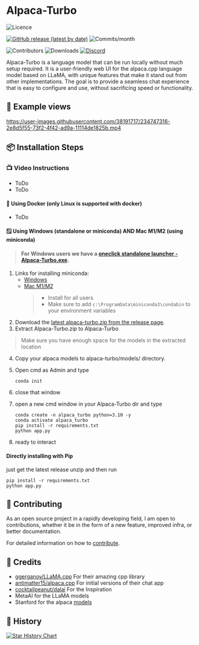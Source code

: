 # Alpaca-Turbo

![Licence](https://img.shields.io/github/license/ViperX7/Alpaca-Turbo) 

[![GitHub release (latest by date)](https://img.shields.io/github/v/release/ViperX7/Alpaca-Turbo)](https://github.com/ViperX7/Alpaca-Turbo/releases) ![Commits/month](https://img.shields.io/github/commit-activity/m/ViperX7/Alpaca-Turbo)

![Contributors](https://img.shields.io/github/contributors/ViperX7/Alpaca-Turbo) ![Downloads](https://img.shields.io/github/downloads/ViperX7/Alpaca-Turbo/total)
[![Discord](https://img.shields.io/discord/1088190461816086660?label=Discord&logo=discord&logoColor=white&color=ff69b4)](https://discord.gg/pm4JzCBHNn)



Alpaca-Turbo is a language model that can be run locally without much setup required. It is a user-friendly web UI for the alpaca.cpp language model based on LLaMA, with unique features that make it stand out from other implementations. The goal is to provide a seamless chat experience that is easy to configure and use, without sacrificing speed or functionality.

## 📝 Example views


https://user-images.githubusercontent.com/38191717/234747316-2e8d5f55-73f2-4f42-ad9a-11114de1825b.mp4



## 📦 Installation Steps

### 📺 Video Instructions
- ToDo
- ToDo

#### 🐳 Using Docker (only Linux is supported with docker)
- ToDo


#### 🪟 Using Windows (standalone or miniconda) AND Mac M1/M2 (using miniconda)

> #### For Windows users we have a [oneclick standalone launcher - Alpaca-Turbo.exe](https://github.com/ViperX7/Alpaca-Turbo/releases/latest).

1. Links for installing miniconda:
    - [Windows](https://repo.anaconda.com/miniconda/Miniconda3-latest-Windows-x86_64.exe) 
    - [Mac M1/M2](https://repo.anaconda.com/miniconda/Miniconda3-latest-MacOSX-arm64.pkg)
      > - Install for all users
      > - Make sure to add `c:\ProgramData\miniconda3\condabin` to your environment variables
2. Download the [latest alpaca-turbo.zip from the release page](https://github.com/ViperX7/Alpaca-Turbo/releases/latest).
3. Extract Alpaca-Turbo.zip to Alpaca-Turbo
> Make sure you have enough space for the models in the extracted location
4. Copy your alpaca models to alpaca-turbo/models/ directory.
5. Open cmd as Admin and type
   ```
   conda init
   ```
6. close that window
7. open a new cmd window in your Alpaca-Turbo dir and type
   ```
   conda create -n alpaca_turbo python=3.10 -y
   conda activate alpaca_turbo
   pip install -r requirements.txt
   python app.py
   ```

9. ready to interact

#### Directly installing with Pip
just get the latest release unzip and then run 

```
pip install -r requirements.txt
python app.py
```

## 💁 Contributing

As an open source project in a rapidly developing field, I am open to contributions, whether it be in the form of a new feature, improved infra, or better documentation.

For detailed information on how to [contribute](.github/CONTRIBUTING.md).

## 🙌 Credits

- [ggerganov/LLaMA.cpp](https://github.com/ggerganov/LLaMA.cpp) For their amazing cpp library
- [antimatter15/alpaca.cpp](https://github.com/antimatter15/alpaca.cpp) For initial versions of their chat app
- [cocktailpeanut/dalai](https://github.com/cocktailpeanut/dalai) For the Inspiration
- MetaAI for the LLaMA models
- Stanford for the alpaca [models](https://github.com/tatsu-lab/stanford_alpaca)

## 🌟 History
[![Star History Chart](https://api.star-history.com/svg?repos=ViperX7/Alpaca-Turbo&type=Date)](https://star-history.com/#ViperX7/Alpaca-Turbo&Date)
